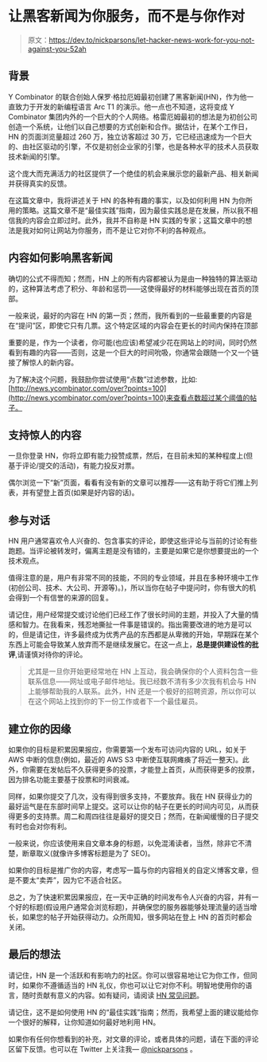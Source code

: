# 让黑客新闻为你服务，而不是与你作对

> 原文：<https://dev.to/nickparsons/let-hacker-news-work-for-you-not-against-you-52ah>

## 背景

Y Combinator 的联合创始人保罗·格拉厄姆最初创建了黑客新闻(HN)，作为他一直致力于开发的新编程语言 Arc T1 的演示。他一点也不知道，这将变成 Y Combinator 集团内外的一个巨大的个人网络。格雷厄姆最初的想法是为初创公司创造一个系统，让他们以自己想要的方式创新和合作。据估计，在某个工作日，HN 的页面浏览量超过 260 万，独立访客超过 30 万，它已经迅速成为一个巨大的、由社区驱动的引擎，不仅是初创企业家的引擎，也是各种水平的技术人员获取技术新闻的引擎。

这个庞大而充满活力的社区提供了一个绝佳的机会来展示您的最新产品、相关新闻并获得真实的反馈。

在这篇文章中，我将讲述关于 HN 的各种有趣的事实，以及如何利用 HN 为你所用的策略。这篇文章不是“最佳实践”指南，因为最佳实践总是在发展，所以我不相信我的内容会立即过时。此外，我并不自称是 HN 实践的专家；这篇文章中的想法是我对如何让网站为你服务，而不是让它对你不利的各种观点。

## 内容如何影响黑客新闻

确切的公式不得而知；然而，HN 上的所有内容都被认为是由一种独特的算法驱动的，这种算法考虑了积分、年龄和惩罚——这使得最好的材料能够出现在首页的顶部。

一般来说，最好的内容在 HN 的第一页；然而，我所看到的一些最重要的内容是在“提问”区，即使它只有几票。这个特定区域的内容会在更长的时间内保持在顶部

重要的是，作为一个读者，你可能(也应该)希望减少花在网站上的时间，同时仍然看到有趣的内容——否则，这是一个巨大的时间吮吸，你通常会跟随一个又一个链接了解惊人的新内容。

为了解决这个问题，我鼓励你尝试使用“点数”过滤参数，比如:[http://news.ycombinator.com/over?points=100](http://news.ycombinator.com/over?points=100)来查看点数超过某个阈值的帖子。

## 支持惊人的内容

一旦你登录 HN，你将立即有能力投赞成票，然后，在目前未知的某种程度上(但基于评论/提交的活动)，有能力投反对票。

偶尔浏览一下“新”页面，看看有没有新的文章可以推荐——这有助于将它们推上列表，并有望登上首页(如果是好内容的话)。

## 参与对话

HN 用户通常喜欢令人兴奋的、包含事实的评论，即使这些评论与当前的讨论有些跑题。当评论被转发时，偏离主题是没有错的，主要是如果它是你想要提出的一个技术观点。

值得注意的是，用户有非常不同的技能，不同的专业领域，并且在多种环境中工作(初创公司、技术、大公司、开源等)。)，所以当你在帖子中提问时，你有很大的机会得到一个有信誉的来源的回复。

请记住，用户经常提交或讨论他们已经工作了很长时间的主题，并投入了大量的情感和智力。在我看来，残忍地撕扯一件事是错误的。指出需要改进的地方是可以的，但是请记住，许多最终成为优秀产品的东西都是从卑微的开始，早期踩在某个东西上可能会导致某人放弃而不是继续发展它。在这一点上，**总是提供建设性的批评**,请谨慎对待你的评论。

> 尤其是一旦你开始更经常地在 HN 上互动，我会确保你的个人资料包含一些联系信息——网址或电子邮件地址。我已经数不清有多少次我有机会与 HN 上能够帮助我的人联系。此外，HN 还是一个极好的招聘资源，所以你可以在这个网站上找到你的下一份工作或者下一个最佳雇员。

## 建立你的因缘

如果你的目标是积累因果报应，你需要第一个发布可访问内容的 URL，如关于 AWS 中断的信息(例如，最近的 AWS S3 中断使互联网瘫痪了将近一整天)。此外，你需要在发帖后不久获得更多的投票，才能登上首页，从而获得更多的投票，因为排名功能主要基于投票和时间衰减。

同样，如果你提交了几次，没有得到很多支持，不要放弃。我在 HN 获得业力的最好运气是在东部时间早上提交。这可以让你的帖子在更长的时间内可见，从而获得更多的支持票。周二和周四往往是最好的提交日；然而，在新闻缓慢的日子提交有时也会对你有利。

一般来说，你应该使用来自文章本身的标题，以免混淆读者，当然，除非它不清楚，断章取义(就像许多博客标题是为了 SEO)。

如果你的目标是推广你的内容，考虑写一篇与你的内容相关的自定义博客文章，但是不要太“卖弄”，因为它不适合社区。

总之，为了快速积累因果报应，在一天中正确的时间发布令人兴奋的内容，并有一个好的标题(假设用户通常会浏览标题)，并确保您的服务器能够处理流量的适当增长，如果您的帖子开始获得动力。众所周知，很多网站在登上 HN 的首页时都会关闭。

## 最后的想法

请记住，HN 是一个活跃和有影响力的社区。你可以很容易地让它为你工作，但同时，如果你不遵循适当的 HN 礼仪，你也可以让它对你不利。明智地使用你的语言，随时贡献有意义的内容。如有疑问，请阅读 [HN 常见问题](https://news.ycombinator.com/newsfaq.html)。

请记住，这不是如何使用 HN 的“最佳实践”指南；然而，我希望上面的建议能给你一个很好的解释，让你知道如何最好地利用 HN。

如果你有任何你想看到的补充，对文章的评论，或者具体的问题，请在下面的评论区留下反馈。也可以在 Twitter 上关注我— [@nickparsons](https://twitter.com/nickparsons) 。